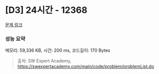 # [D3] 24시간 - 12368 

[문제 링크](https://swexpertacademy.com/main/code/problem/problemDetail.do?contestProbId=AXsEBlLqedsDFARX) 

### 성능 요약

메모리: 59,336 KB, 시간: 200 ms, 코드길이: 170 Bytes



> 출처: SW Expert Academy, https://swexpertacademy.com/main/code/problem/problemList.do